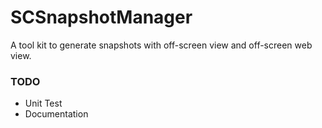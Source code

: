 # SCSnapshotManager
A tool kit to generate snapshots with off-screen view and off-screen web view.

### TODO
- Unit Test
- Documentation
